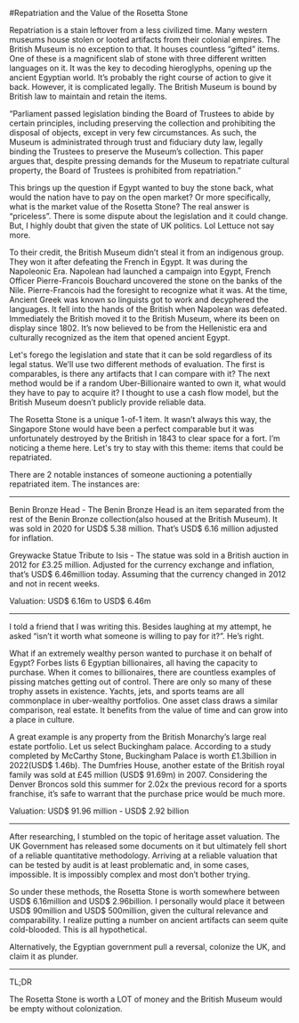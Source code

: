 #Repatriation and the Value of the Rosetta Stone

Repatriation is a stain leftover from a less civilized time. Many western museums house stolen or looted artifacts from their colonial empires. The British Museum is no exception to that. It houses countless “gifted” items. One of these is a magnificent slab of stone with three different written languages on it. It was the key to decoding hieroglyphs, opening up the ancient Egyptian world. It’s probably the right course of action to give it back. However, it is complicated legally. The British Museum is bound by British law to maintain and retain the items.

 “Parliament passed legislation binding the Board of Trustees to abide by certain principles, including preserving the collection and prohibiting the disposal of objects, except in very few circumstances. As such, the Museum is administrated through trust and fiduciary duty law, legally binding the Trustees to preserve the Museum’s collection. This paper argues that, despite pressing demands for the Museum to repatriate cultural property, the Board of Trustees is prohibited from repatriation.”

 This brings up the question if Egypt wanted to buy the stone back, what would the nation have to pay on the open market? Or more specifically, what is the market value of the Rosetta Stone? The real answer is “priceless”. There is some dispute about the legislation and it could change. But, I highly doubt that given the state of UK politics. Lol Lettuce not say more.

To their credit, the British Museum didn’t steal it from an indigenous group. They won it after defeating the French in Egypt. It was during the Napoleonic Era. Napolean had launched a campaign into Egypt, French Officer Pierre-Francois Bouchard uncovered the stone on the banks of the Nile. Pierre-Francois had the foresight to recognize what it was. At the time, Ancient Greek was known so linguists got to work and decyphered the languages. It fell into the hands of the British when Napolean was defeated. Immediately the British moved it to the British Museum, where its been on display since 1802. It’s now believed to be from the Hellenistic era and culturally recognized as the item that opened ancient Egypt.

Let's forego the legislation and state that it can be sold regardless of its legal status. We’ll use two different methods of evaluation. The first is comparables, is there any artifacts that I can compare with it? The next method would be if a random Uber-Billionaire wanted to own it, what would they have to pay to acquire it? I thought to use a cash flow model, but the British Museum doesn’t publicly provide reliable data.

The Rosetta Stone is a unique 1-of-1 item. It wasn’t always this way, the Singapore Stone would have been a perfect comparable but it was unfortunately destroyed by the British in 1843 to clear space for a fort. I’m noticing a theme here. Let's try to stay with this theme: items that could be repatriated.

There are 2 notable instances of someone auctioning a potentially repatriated item. The instances are:

---

Benin Bronze Head - The Benin Bronze Head is an item separated from the rest of the Benin Bronze collection(also housed at the British Museum). It was sold in 2020 for USD$ 5.38 million. That’s USD$ 6.16 million adjusted for inflation. 

Greywacke Statue Tribute to Isis - The statue was sold in a British auction in 2012 for £3.25 million. Adjusted for the currency exchange and inflation, that’s USD$ 6.46million today. Assuming that the currency changed in 2012 and not in recent weeks.

Valuation: USD$ 6.16m to USD$ 6.46m

---

I told a friend that I was writing this. Besides laughing at my attempt, he asked “isn’t it worth what someone is willing to pay for it?”. He’s right.

What if an extremely wealthy person wanted to purchase it on behalf of Egypt? Forbes lists 6 Egyptian billionaires, all having the capacity to purchase. When it comes to billionaires, there are countless examples of pissing matches getting out of control. There are only so many of these trophy assets in existence. Yachts, jets, and sports teams are all commonplace in uber-wealthy portfolios. One asset class draws a similar comparison, real estate. It benefits from the value of time and can grow into a place in culture.

A great example is any property from the British Monarchy’s large real estate portfolio. Let us select Buckingham palace. According to a study completed by McCarthy Stone, Buckingham Palace is worth £1.3billion in 2022(USD$ 1.46b). The Dumfries House, another estate of the British royal family was sold at £45 million (USD$ 91.69m) in 2007. Considering the Denver Broncos sold this summer for 2.02x the previous record for a sports franchise, it’s safe to warrant that the purchase price would be much more.  

Valuation: USD$ 91.96 million - USD$ 2.92 billion

---

After researching, I stumbled on the topic of heritage asset valuation. The UK Government has released some documents on it but ultimately fell short of a reliable quantitative methodology. Arriving at a reliable valuation that can be tested by audit is at least problematic and, in some cases, impossible. It is impossibly complex and most don’t bother trying.

So under these methods, the Rosetta Stone is worth somewhere between USD$ 6.16million and USD$ 2.96billion. I personally would place it between USD$ 90million and USD$ 500million, given the cultural relevance and comparability. I realize putting a number on ancient artifacts can seem quite cold-blooded. This is all hypothetical. 

Alternatively, the Egyptian government pull a reversal, colonize the UK, and claim it as plunder.  

---

TL;DR

The Rosetta Stone is worth a LOT of money and the British Museum would be empty without colonization.


